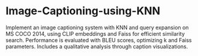 # Image-Captioning-using-KNN
Implement an image captioning system with KNN and query expansion on MS COCO 2014, using CLIP embeddings and Faiss for efficient similarity search. Performance is evaluated with BLEU scores, optimizing k and Faiss parameters. Includes a qualitative analysis through caption visualizations.
